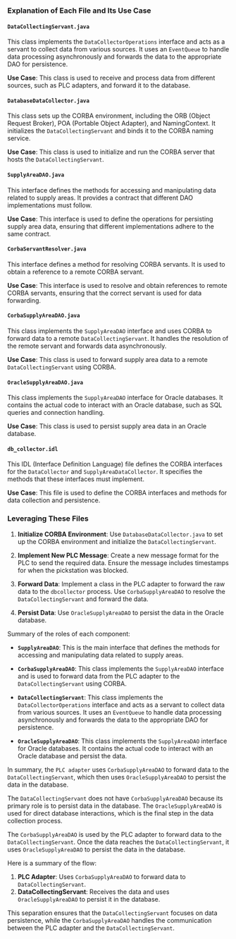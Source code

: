 ### Explanation of Each File and Its Use Case

#### `DataCollectingServant.java`
This class implements the `DataCollectorOperations` interface and acts as a servant to collect data from various sources. It uses an `EventQueue` to handle data processing asynchronously and forwards the data to the appropriate DAO for persistence.

**Use Case**: This class is used to receive and process data from different sources, such as PLC adapters, and forward it to the database.

#### `DatabaseDataCollector.java`
This class sets up the CORBA environment, including the ORB (Object Request Broker), POA (Portable Object Adapter), and NamingContext. It initializes the `DataCollectingServant` and binds it to the CORBA naming service.

**Use Case**: This class is used to initialize and run the CORBA server that hosts the `DataCollectingServant`.

#### `SupplyAreaDAO.java`
This interface defines the methods for accessing and manipulating data related to supply areas. It provides a contract that different DAO implementations must follow.

**Use Case**: This interface is used to define the operations for persisting supply area data, ensuring that different implementations adhere to the same contract.

#### `CorbaServantResolver.java`
This interface defines a method for resolving CORBA servants. It is used to obtain a reference to a remote CORBA servant.

**Use Case**: This interface is used to resolve and obtain references to remote CORBA servants, ensuring that the correct servant is used for data forwarding.

#### `CorbaSupplyAreaDAO.java`
This class implements the `SupplyAreaDAO` interface and uses CORBA to forward data to a remote `DataCollectingServant`. It handles the resolution of the remote servant and forwards data asynchronously.

**Use Case**: This class is used to forward supply area data to a remote `DataCollectingServant` using CORBA.

#### `OracleSupplyAreaDAO.java`
This class implements the `SupplyAreaDAO` interface for Oracle databases. It contains the actual code to interact with an Oracle database, such as SQL queries and connection handling.

**Use Case**: This class is used to persist supply area data in an Oracle database.

#### `db_collector.idl`
This IDL (Interface Definition Language) file defines the CORBA interfaces for the `DataCollector` and `SupplyAreaDataCollector`. It specifies the methods that these interfaces must implement.

**Use Case**: This file is used to define the CORBA interfaces and methods for data collection and persistence.

### Leveraging These Files

1. **Initialize CORBA Environment**: Use `DatabaseDataCollector.java` to set up the CORBA environment and initialize the `DataCollectingServant`.

2. **Implement New PLC Message**: Create a new message format for the PLC to send the required data. Ensure the message includes timestamps for when the pickstation was blocked.

3. **Forward Data**: Implement a class in the PLC adapter to forward the raw data to the `dbcollector` process. Use `CorbaSupplyAreaDAO` to resolve the `DataCollectingServant` and forward the data.

4. **Persist Data**: Use `OracleSupplyAreaDAO` to persist the data in the Oracle database.



Summary of the roles of each component:

- **`SupplyAreaDAO`**: This is the main interface that defines the methods for accessing and manipulating data related to supply areas.

- **`CorbaSupplyAreaDAO`**: This class implements the `SupplyAreaDAO` interface and is used to forward data from the PLC adapter to the `DataCollectingServant` using CORBA.

- **`DataCollectingServant`**: This class implements the `DataCollectorOperations` interface and acts as a servant to collect data from various sources. It uses an `EventQueue` to handle data processing asynchronously and forwards the data to the appropriate DAO for persistence.

- **`OracleSupplyAreaDAO`**: This class implements the `SupplyAreaDAO` interface for Oracle databases. It contains the actual code to interact with an Oracle database and persist the data.

In summary, the `PLC adapter` uses `CorbaSupplyAreaDAO` to forward data to the `DataCollectingServant`, which then uses `OracleSupplyAreaDAO` to persist the data in the database.

The `DataCollectingServant` does not have `CorbaSupplyAreaDAO` because its primary role is to persist data in the database. The `OracleSupplyAreaDAO` is used for direct database interactions, which is the final step in the data collection process.

The `CorbaSupplyAreaDAO` is used by the PLC adapter to forward data to the `DataCollectingServant`. Once the data reaches the `DataCollectingServant`, it uses `OracleSupplyAreaDAO` to persist the data in the database.

Here is a summary of the flow:
1. **PLC Adapter**: Uses `CorbaSupplyAreaDAO` to forward data to `DataCollectingServant`.
2. **DataCollectingServant**: Receives the data and uses `OracleSupplyAreaDAO` to persist it in the database.

This separation ensures that the `DataCollectingServant` focuses on data persistence, while the `CorbaSupplyAreaDAO` handles the communication between the PLC adapter and the `DataCollectingServant`.
